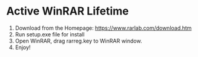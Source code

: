 # Active WinRAR Lifetime
1. Download from the Homepage: https://www.rarlab.com/download.htm
2. Run setup.exe file for install
3. Open WinRAR, drag rarreg.key to WinRAR window.
4. Enjoy!

